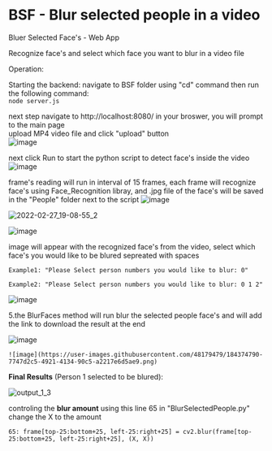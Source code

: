 # BSF - Blur selected people in a video
Bluer Selected Face's - Web App

Recognize face's and select which face you want to blur in a video file

Operation:

  Starting the backend:
    navigate to BSF folder using "cd" command then run the following command:<br>
      <code>node server.js</code>
  
  next step navigate to http://localhost:8080/ in your broswer, you will prompt to the main page<br>
  upload MP4 video file and click "upload" button<br>
    ![image](https://user-images.githubusercontent.com/48179479/184368548-c79f9339-6cdd-4519-b5b0-8787a68c5e34.png)


  next click Run to start the python script to detect face's inside the video <br>
  ![image](https://user-images.githubusercontent.com/48179479/184368791-cc92dab6-c702-454f-9115-0579ddaef56c.png)


frame's reading will run in interval of 15 frames, each frame will recognize face's using Face_Recognition libray, and .jpg file of the face's will be saved in the "People"       folder next to the script
  ![image](https://user-images.githubusercontent.com/48179479/184368948-4f15617c-72e9-4f02-b849-47b9179609f0.png)

![2022-02-27_19-08-55_2](https://user-images.githubusercontent.com/48179479/155892447-d5646dc6-0dca-40fc-9c59-5c275f70c1bf.gif)

  ![image](https://user-images.githubusercontent.com/48179479/155890628-8699e230-56e3-471b-a6c4-0dc7c63a8074.png)

 image will appear with the recognized face's from the video, select which face's you would like to be blured sepreated with spaces
  
    Example1: "Please Select person numbers you would like to blur: 0"
    
    Example2: "Please Select person numbers you would like to blur: 0 1 2"
    
 
 ![image](https://user-images.githubusercontent.com/48179479/184372720-554f04d4-38a4-4a55-bacc-d58227614155.png)

 


  5.the BlurFaces method will run blur the selected people face's and will add the link to download the result at the end
  
   ![image](https://user-images.githubusercontent.com/48179479/155890785-aeca2b63-6150-43f3-a833-2aaab80aff6b.png)
      
    ![image](https://user-images.githubusercontent.com/48179479/184374790-7747d2c5-4921-4134-90c5-a2217e6d5ae9.png)
  
      
**Final Results** (Person 1 selected to be blured):

![output_1_3](https://user-images.githubusercontent.com/48179479/155891282-12b74f7d-9787-46d9-acf4-30eabf70fe18.gif)

controling the **blur amount** using this line 65 in "BlurSelectedPeople.py" change the X to the amount

    65: frame[top-25:bottom+25, left-25:right+25] = cv2.blur(frame[top-25:bottom+25, left-25:right+25], (X, X))



